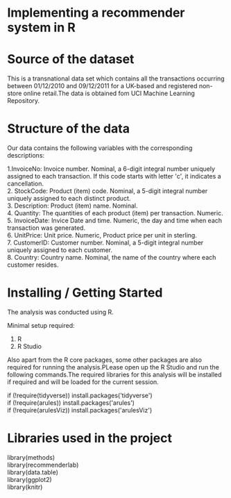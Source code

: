 # Implementing a recommender system in R

# Source of the dataset
This is a transnational data set which contains all the transactions occurring between 01/12/2010 and 09/12/2011 for a UK-based and registered non-store online retail.The data is obtained fom UCI Machine Learning Repository.

# Structure of the data
Our data contains the following variables with the corresponding descriptions:<br>

1.InvoiceNo: Invoice number. Nominal, a 6-digit integral number uniquely assigned to each transaction. If this code starts with letter 'c', it indicates a cancellation.<br>
2. StockCode: Product (item) code. Nominal, a 5-digit integral number uniquely assigned to each distinct product.<br>
3. Description: Product (item) name. Nominal.<br>
4. Quantity: The quantities of each product (item) per transaction. Numeric.<br>
5. InvoiceDate: Invice Date and time. Numeric, the day and time when each transaction was generated.<br>
6. UnitPrice: Unit price. Numeric, Product price per unit in sterling.<br>
7. CustomerID: Customer number. Nominal, a 5-digit integral number uniquely assigned to each customer.<br>
8. Country: Country name. Nominal, the name of the country where each customer resides.

# Installing / Getting Started

The analysis was conducted using R.<br>

Minimal setup required:<br>

1. R<br>
2. R Studio<br>

Also apart from the R core packages, some other packages are also required for running the analysis.PLease open up the R Studio and run the following commands.The required libraries for this analysis will be installed if required and will be loaded for the current session.<br>

if (!require(tidyverse)) install.packages('tidyverse')<br>
if (!require(arules)) install.packages('arules')<br>
if (!require(arulesViz)) install.packages('arulesViz')<br>
# Libraries used in the project
library(methods)<br>
library(recommenderlab)<br>
library(data.table)<br>
library(ggplot2)<br>
library(knitr)

#

